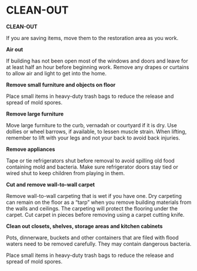 # CLEAN-OUT

**CLEAN-OUT**

If you are saving items, move them to the restoration area as you work.

**Air out**

 If building has not been open most of the windows and doors and leave for at least half an hour before beginning work. Remove any drapes or curtains to allow air and light to get into the home. 

**Remove small furniture and objects on floor**

 Place small items in heavy-duty trash bags to reduce the release and spread of mold spores. 

**Remove large furniture**

 Move large furniture to the curb, vernadah or courtyard if it is dry. Use dollies or wheel barrows, if available, to lessen muscle strain. When lifting, remember to lift with your legs and not your back to avoid back injuries. 

**Remove appliances**

 Tape or tie refrigerators shut before removal to avoid spilling old food containing mold and bacteria. Make sure refrigerator doors stay tied or wired shut to keep children from playing in them.

**Cut and remove wall-to-wall carpet** 

Remove wall-to-wall carpeting that is wet if you have one. Dry carpeting can remain on the floor as a “tarp” when you remove building materials from the walls and ceilings. The carpeting will protect the flooring under the carpet. Cut carpet in pieces before removing using a carpet cutting knife. 

**Clean out closets, shelves, storage areas and kitchen cabinets** 

Pots, dinnerware, buckets and other containers that are filed with flood waters need to be removed carefully. They may contain dangerous bacteria. 

Place small items in heavy-duty trash bags to reduce the release and spread of mold spores.

